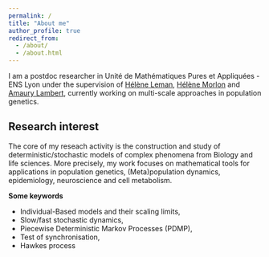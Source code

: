```yaml
---
permalink: /
title: "About me"
author_profile: true
redirect_from: 
  - /about/
  - /about.html
---
```


I am a postdoc researcher in Unité de Mathématiques Pures et Appliquées - ENS Lyon under the supervision of [Hélène Leman](http://perso.ens-lyon.fr/helene.leman/), [Hélène Morlon](https://www.phyloeco.bio.ens.psl.eu/) and [Amaury Lambert](https://smile.cnrs.fr/people/amaury/), currently working on multi-scale approaches in population genetics.


Research interest
------
The core of my reseach activity is the construction and study of deterministic/stochastic models of complex phenomena from Biology and life sciences. More precisely, my work focuses on mathematical tools for applications in population genetics, (Meta)population dynamics, epidemiology, neuroscience and cell metabolism. 


**Some keywords**
- Individual-Based models and their scaling limits,
- Slow/fast stochastic dynamics,
- Piecewise Deterministic Markov Processes (PDMP),
- Test of synchronisation,
- Hawkes process
